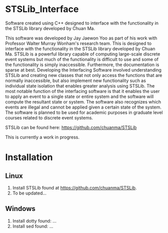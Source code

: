 # STSLib_Interface
Software created using C++ designed to interface with the functionality in the STSLib library developed by Chuan Ma.

This software was developed by Jay Jaewon Yoo as part of his work with Professor Walter Murray Wonham's research team. This is designed to interface with the functionality in the STSLib library developed by Chuan Ma. STSLib is a powerful library capable of computing large-scale discrete event systems but much of the functionality is difficult to use and some of the functionality is simply inaccessible. Furthermore, the documentation is sparse at best. Developing the Interfacing Software involved understanding STSLib and creating new classes that not only access the functions that are normally inaccessible, but also implement new functionality such as individual state isolation that enables greater analysis using STSLib. The most notable function of the interfacing software is that it enables the user to apply an event to a single state or entire system and the software will compute the resultant state or system. The software also recognizes which events are illegal and cannot be applied given a certain state of the system. The software is planned to be used for academic purposes in graduate level courses related to discrete event systems.

STSLib can be found here: https://github.com/chuanma/STSLib

This is currently a work in progress. 

# Installation
## Linux
1. Install STSLib found at https://github.com/chuanma/STSLib.
2. To be updated...

## Windows
1. Install dotty found: ...
2. Install sed found: ...
